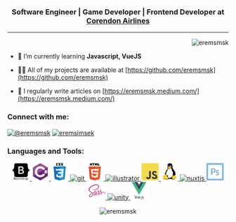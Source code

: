 <h3 align="center">Software Engineer | Game Developer | Frontend Developer at <a href="https://www.corendonairlines.com" target="blank">Corendon Airlines</a></h3>
<hr />
<p align="right"> <img src="https://komarev.com/ghpvc/?username=eremsmsk&label=Profile%20views&color=0e75b6&style=flat" alt="eremsmsk" /> </p>


- 🌱 I’m currently learning **Javascript, VueJS**

- 👨‍💻 All of my projects are available at [https://github.com/eremsmsk](https://github.com/eremsmsk)

- 📝 I regularly write articles on [https://eremsmsk.medium.com/](https://eremsmsk.medium.com/)

<h3 align="left">Connect with me:</h3>
<p align="left">
<a href="https://medium.com/@eremsmsk" target="blank"><img align="center" src="https://camo.githubusercontent.com/3a0569759dffa9ac579cdc9f046738948619d9648e3974610e2d249c9cbbfb50/68747470733a2f2f696d672e736869656c64732e696f2f62616467652f2d4d656469756d2d626c61636b3f7374796c653d666c61742d737175617265266c6162656c436f6c6f723d626c61636b266c6f676f3d4d656469756d266c6f676f436f6c6f723d7768697465266c696e6b3d6c696e6b" alt="@eremsmsk" /></a>
<a href="https://www.linkedin.com/in/eremsimsek/" target="blank"><img align="center" src="https://camo.githubusercontent.com/d861160c84d002af76fd85c28ada43131cb1af11e7f865556ec382bc8f487743/68747470733a2f2f696d672e736869656c64732e696f2f62616467652f2d4c696e6b65646c6e2d626c75653f7374796c653d666c61742d737175617265266c6162656c436f6c6f723d626c7565266c6f676f3d4c696e6b65646c6e266c6f676f436f6c6f723d7768697465266c696e6b3d6c696e6b" alt="eremsimsek" /></a>
</p>

<h3 align="left">Languages and Tools:</h3>
<p align="center"> <a href="https://getbootstrap.com" target="_blank" rel="noreferrer"> <img src="https://raw.githubusercontent.com/devicons/devicon/master/icons/bootstrap/bootstrap-plain-wordmark.svg" alt="bootstrap" width="40" height="40"/> </a> <a href="https://www.w3schools.com/cs/" target="_blank" rel="noreferrer"> <img src="https://raw.githubusercontent.com/devicons/devicon/master/icons/csharp/csharp-original.svg" alt="csharp" width="40" height="40"/> </a> <a href="https://www.w3schools.com/css/" target="_blank" rel="noreferrer"> <img src="https://raw.githubusercontent.com/devicons/devicon/master/icons/css3/css3-original-wordmark.svg" alt="css3" width="40" height="40"/> </a> <a href="https://git-scm.com/" target="_blank" rel="noreferrer"> <img src="https://www.vectorlogo.zone/logos/git-scm/git-scm-icon.svg" alt="git" width="40" height="40"/> </a> <a href="https://www.w3.org/html/" target="_blank" rel="noreferrer"> <img src="https://raw.githubusercontent.com/devicons/devicon/master/icons/html5/html5-original-wordmark.svg" alt="html5" width="40" height="40"/> </a> <a href="https://www.adobe.com/in/products/illustrator.html" target="_blank" rel="noreferrer"> <img src="https://www.vectorlogo.zone/logos/adobe_illustrator/adobe_illustrator-icon.svg" alt="illustrator" width="40" height="40"/> </a> <a href="https://developer.mozilla.org/en-US/docs/Web/JavaScript" target="_blank" rel="noreferrer"> <img src="https://raw.githubusercontent.com/devicons/devicon/master/icons/javascript/javascript-original.svg" alt="javascript" width="40" height="40"/> </a> <a href="https://www.linux.org/" target="_blank" rel="noreferrer"> <img src="https://raw.githubusercontent.com/devicons/devicon/master/icons/linux/linux-original.svg" alt="linux" width="40" height="40"/> </a> <a href="https://nuxtjs.org/" target="_blank" rel="noreferrer"> <img src="https://www.vectorlogo.zone/logos/nuxtjs/nuxtjs-icon.svg" alt="nuxtjs" width="40" height="40"/> </a> <a href="https://www.photoshop.com/en" target="_blank" rel="noreferrer"> <img src="https://raw.githubusercontent.com/devicons/devicon/master/icons/photoshop/photoshop-line.svg" alt="photoshop" width="40" height="40"/> </a> <a href="https://sass-lang.com" target="_blank" rel="noreferrer"> <img src="https://raw.githubusercontent.com/devicons/devicon/master/icons/sass/sass-original.svg" alt="sass" width="40" height="40"/> </a> <a href="https://unity.com/" target="_blank" rel="noreferrer"> <img src="https://www.vectorlogo.zone/logos/unity3d/unity3d-icon.svg" alt="unity" width="40" height="40"/> </a> <a href="https://vuejs.org/" target="_blank" rel="noreferrer"> <img src="https://raw.githubusercontent.com/devicons/devicon/master/icons/vuejs/vuejs-original-wordmark.svg" alt="vuejs" width="40" height="40"/> </a> </p>


<p align="center"><img align="center" src="https://github-readme-streak-stats.herokuapp.com/?user=eremsmsk&" alt="eremsmsk" /></p>
